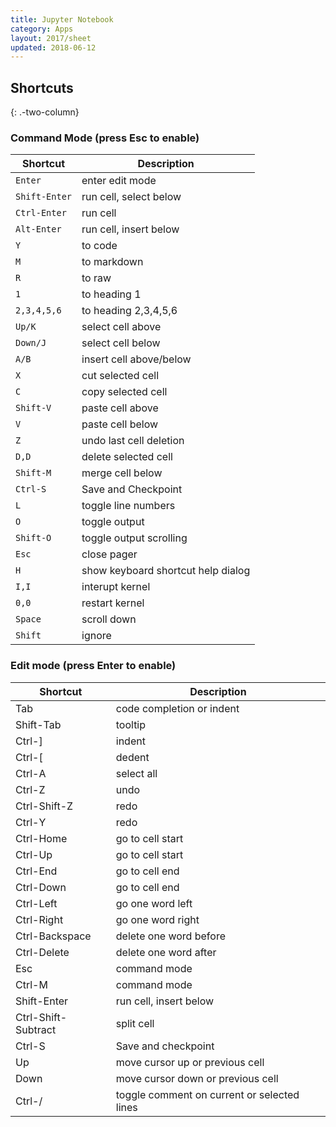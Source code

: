 ```yaml
---
title: Jupyter Notebook
category: Apps
layout: 2017/sheet
updated: 2018-06-12
---
```


Shortcuts
---------
{: .-two-column}

### Command Mode (press Esc to enable)

| Shortcut | Description |
| --- | --- |
| `Enter` | enter edit mode |
| `Shift-Enter` | run cell, select below |
| `Ctrl-Enter` | run cell |
| `Alt-Enter` | run cell, insert below |
| `Y` | to code |
| `M` | to markdown |
| `R` | to raw |
| `1` | to heading 1 |
| `2,3,4,5,6` | to heading 2,3,4,5,6 |
| `Up/K` | select cell above |
| `Down/J` | select cell below |
| `A/B` | insert cell above/below |
| `X` | cut selected cell |
| `C` | copy selected cell |
| `Shift-V` | paste cell above |
| `V` | paste cell below |
| `Z` | undo last cell deletion |
| `D,D` | delete selected cell |
| `Shift-M` | merge cell below | 
| `Ctrl-S` | Save and Checkpoint |
| `L` | toggle line numbers |
| `O` | toggle output |
| `Shift-O` | toggle output scrolling |
| `Esc` | close pager |
| `H` | show keyboard shortcut help dialog |
| `I,I` | interupt kernel |
| `0,0` | restart kernel |
| `Space` | scroll down |
| `Shift`| ignore |

### Edit mode (press Enter to enable)

| Shortcut | Description |
| --- | --- |
| Tab | code completion or indent |
| Shift-Tab | tooltip |
| Ctrl-] | indent |
| Ctrl-[ | dedent |
| Ctrl-A | select all |
| Ctrl-Z | undo |
| Ctrl-Shift-Z | redo |
| Ctrl-Y | redo |
| Ctrl-Home | go to cell start |
| Ctrl-Up | go to cell start |
| Ctrl-End | go to cell end |
| Ctrl-Down | go to cell end |
| Ctrl-Left | go one word left | 
| Ctrl-Right | go one word right | 
| Ctrl-Backspace | delete one word before |
| Ctrl-Delete | delete one word after | 
| Esc | command mode |
| Ctrl-M | command mode |
| Shift-Enter | run cell, insert below |
| Ctrl-Shift-Subtract | split cell |
| Ctrl-S | Save and checkpoint | 
| Up | move cursor up or previous cell |
| Down | move cursor down or previous cell |
| Ctrl-/ | toggle comment on current or selected lines |

